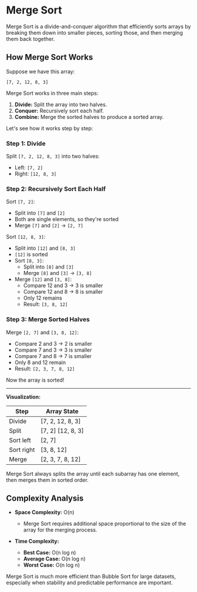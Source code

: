 # Merge Sort

Merge Sort is a divide-and-conquer algorithm that efficiently sorts arrays by breaking them down into smaller pieces, sorting those, and then merging them back together.

## How Merge Sort Works

Suppose we have this array:

```
[7, 2, 12, 8, 3]
```

Merge Sort works in three main steps:

1. **Divide:** Split the array into two halves.
2. **Conquer:** Recursively sort each half.
3. **Combine:** Merge the sorted halves to produce a sorted array.

Let's see how it works step by step:

### Step 1: Divide

Split `[7, 2, 12, 8, 3]` into two halves:

- Left: `[7, 2]`
- Right: `[12, 8, 3]`

### Step 2: Recursively Sort Each Half

Sort `[7, 2]`:
- Split into `[7]` and `[2]`
- Both are single elements, so they're sorted
- Merge `[7]` and `[2]` → `[2, 7]`

Sort `[12, 8, 3]`:
- Split into `[12]` and `[8, 3]`
- `[12]` is sorted
- Sort `[8, 3]`:
    - Split into `[8]` and `[3]`
    - Merge `[8]` and `[3]` → `[3, 8]`
- Merge `[12]` and `[3, 8]`:
    - Compare 12 and 3 → 3 is smaller
    - Compare 12 and 8 → 8 is smaller
    - Only 12 remains
    - Result: `[3, 8, 12]`

### Step 3: Merge Sorted Halves

Merge `[2, 7]` and `[3, 8, 12]`:

- Compare 2 and 3 → 2 is smaller
- Compare 7 and 3 → 3 is smaller
- Compare 7 and 8 → 7 is smaller
- Only 8 and 12 remain
- Result: `[2, 3, 7, 8, 12]`

Now the array is sorted!

---

**Visualization:**

| Step         | Array State                |
| ------------ | ------------------------- |
| Divide       | [7, 2, 12, 8, 3]          |
| Split        | [7, 2]   [12, 8, 3]       |
| Sort left    | [2, 7]                    |
| Sort right   | [3, 8, 12]                |
| Merge        | [2, 3, 7, 8, 12]          |

Merge Sort always splits the array until each subarray has one element, then merges them in sorted order.

## Complexity Analysis

- **Space Complexity:** O(n)

    - Merge Sort requires additional space proportional to the size of the array for the merging process.

- **Time Complexity:**
    - **Best Case:** O(n log n)
    - **Average Case:** O(n log n)
    - **Worst Case:** O(n log n)

Merge Sort is much more efficient than Bubble Sort for large datasets, especially when stability and predictable performance are important.